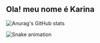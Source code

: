 ## Ola! meu nome é Karina


![Anurag's GitHub stats](https://github-readme-stats.vercel.app/api?username=kaandrad&show_icons=true&theme=dracula)


![Snake animation](https://github.com/kaandrad/kaandrad/blob/output/github-contribution-grid-snake.svg)
